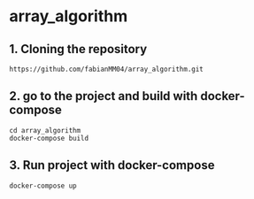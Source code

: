 # array_algorithm


## 1. Cloning the repository
```
https://github.com/fabianMM04/array_algorithm.git
```
## 2. go to the project and build with docker-compose
```
cd array_algorithm
docker-compose build
```

## 3. Run project with docker-compose
```
docker-compose up
```

